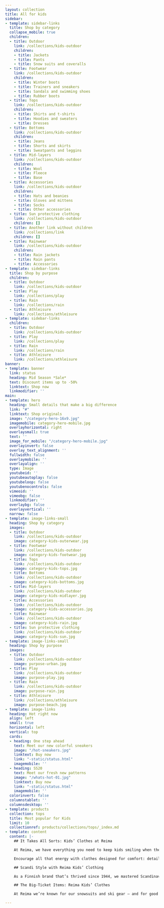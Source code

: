 ```yaml
---
layout: collection
title: All for kids
sidebar:
- template: sidebar-links
  title: Shop by category
  collapse_mobile: true
  children:
  - title: Outdoor
    link: /collections/kids-outdoor
    children:
    - title: Jackets
    - title: Pants
    - title: Snow suits and coveralls
  - title: Footwear
    link: /collections/kids-outdoor
    children:
    - title: Winter boots
    - title: Trainers and sneakers
    - title: Sandals and swimming shoes
    - title: Rubber boots
  - title: Tops
    link: /collections/kids-outdoor
    children:
    - title: Shirts and t-shirts
    - title: Hoodies and sweaters
    - title: Dresses
  - title: Bottoms
    link: /collections/kids-outdoor
    children:
    - title: Jeans
    - title: Shorts and skirts
    - title: Sweatpants and leggins
  - title: Mid-layers
    link: /collections/kids-outdoor
    children:
    - title: Wool
    - title: Fleece
    - title: Base
  - title: Accessories
    link: /collections/kids-outdoor
    children:
    - title: Hats and beanies
    - title: Gloves and mittens
    - title: Socks
    - title: Other accessories
  - title: Sun protective clothing
    link: /collections/kids-outdoor
    children: []
  - title: Another link without children
    link: /collections/link
    children: []
  - title: Rainwear
    link: /collections/kids-outdoor
    children:
    - title: Rain jackets
    - title: Rain pants
    - title: Accessories
- template: sidebar-links
  title: Shop by purpose
  children:
  - title: Outdoor
    link: /collections/kids-outdoor
  - title: Play
    link: /collections/play
  - title: Rain
    link: /collections/rain
  - title: Athleisure
    link: /collections/athleisure
- template: sidebar-links
  children:
  - title: Outdoor
    link: /collections/kids-outdoor
  - title: Play
    link: /collections/play
  - title: Rain
    link: /collections/rain
  - title: Athleisure
    link: /collections/athleisure
banner:
- template: banner
  link: status
  heading: Mid Season *Sale*
  text: Discount items up to -50%
  linktext: Shop now
  linkmodifier: ''
main:
- template: hero
  heading: Small details that make a big difference
  link: "#"
  linktext: Shop originals
  image: "/category-hero-16x9.jpg"
  imagemobile: category-hero-mobile.jpg
  overlayhorizontal: right
  overlaysmall: true
  text: ''
  image_for_mobile: "/category-hero-mobile.jpg"
  overlayinvert: false
  overlay_text_alignment: ''
  fullwidth: false
  overlaymobile: ''
  overlayalign: ''
  type: Image
  youtubeid: ''
  youtubeautoplay: false
  youtubeloop: false
  youtubenocontrols: false
  vimeoid: ''
  vimeobg: false
  linkmodifier: ''
  overlaybg: false
  overlayvertical: ''
  narrow: false
- template: image-links-small
  heading: Shop by category
  images:
  - title: Outdoor
    link: /collections/kids-outdoor
    image: category-kids-outerwear.jpg
  - title: Footwear
    link: /collections/kids-outdoor
    image: category-kids-footwear.jpg
  - title: Tops
    link: /collections/kids-outdoor
    image: category-kids-tops.jpg
  - title: Bottoms
    link: /collections/kids-outdoor
    image: category-kids-bottoms.jpg
  - title: Mid-layers
    link: /collections/kids-outdoor
    image: category-kids-midlayer.jpg
  - title: Accessories
    link: /collections/kids-outdoor
    image: category-kids-accessories.jpg
  - title: Rainwear
    link: /collections/kids-outdoor
    image: category-kids-rain.jpg
  - title: Sun protective clothing
    link: /collections/kids-outdoor
    image: category-kids-sun.jpg
- template: image-links-small
  heading: Shop by purpose
  images:
  - title: Outdoor
    link: /collections/kids-outdoor
    image: purpose-urban.jpg
  - title: Play
    link: /collections/kids-outdoor
    image: purpose-play.jpg
  - title: Rain
    link: /collections/kids-outdoor
    image: purpose-rain.jpg
  - title: Athleisure
    link: /collections/athleisure
    image: purpose-beach.jpg
- template: image-links
  heading: Hot right now
  align: left
  small: true
  horizontal: left
  vertical: top
  cards:
  - heading: One step ahead
    text: Meet our new colorful sneakers
    image: "/hot-sneakers.jpg"
    linktext: Buy now
    link: "-static/status.html"
    imagemobile: ''
  - heading: SS20
    text: Meet our fresh new patterns
    image: "/whats-hot-01.jpg"
    linktext: Buy now
    link: "-static/status.html"
    imagemobile: ''
  colorinvert: false
  columnstablet: ''
  columnsdesktop: ''
- template: products
  collection: tops
  title: Most popular for Kids
  limit: 10
  collectionref: products/collections/tops/_index.md
- template: content
  content: |-
    ## It Takes All Sorts: Kids’ Clothes at Reima

    At Reima, we have everything you need to keep kids smiling when they’re embracing the great outdoors. From lightweight mid-layers to waterproof jackets, we’re a one-stop shop for active childrenswear.

    Encourage all that energy with clothes designed for comfort: details on our pieces include flat-lock seams to minimise chafing and baby clothing with padded bottoms for babies who love to wriggle around in the snow.

    ## Scandi Style with Reima Kids’ Clothing

    As a Finnish brand that’s thrived since 1944, we mastered Scandinavian design a long time ago. Nowadays, we focus on creating boys and girls’ clothes in joyful colours and prints. For the latest season, our kids’ outfits are just as fun and fashionable as always. Check out our collections for a rainbow of shades, as well as colour-popping patterns and prints, whether your shopping for older girls or searching for baby girl clothes.

    ## The Big-Ticket Items: Reima Kids’ Clothes

    At Reima we’re known for our snowsuits and ski gear – and for good reason. Ever since we first started turning tough military clothing into weather-defying kids’ products, we’ve continuously built on our collections, improving items with the use of high-tech materials and handy features. We even developed the Reimatec line, which thrives in temperatures as low as -20 degrees Celsius so kids can play outside even in Baltic breezes.

---
```

